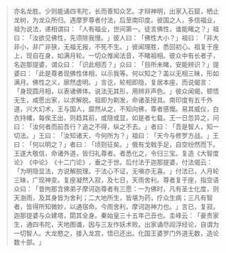 
> 亦名龙胜。少则能诵四韦陀，长而善知众艺。才辩神明，出家入石窟，栖止龙树，为龙众所归。遇摩罗尊者付法，后至南印度。彼国之人，多信福业，祖为说法，递相谓曰：​「人有福业，世间第一。徒言佛性，谁能睹之？​」祖曰：​「汝欲见佛性，先须除我慢。​」彼人曰：​「佛性大小？​」祖曰：​「非大非小，非广非狭，无福无报，不死不生。​」彼闻理胜，悉回初心。祖复于座上，现自在身，如满月轮。一切众惟闻法音，不睹祖相。彼众中有长者子，名迦那提婆，谓众曰：​「识此相否？​」众曰：​「目所未睹，安能辨识？​」提婆曰：​「此是尊者现佛性体相，以示我等。何以知之？盖以无相三昧，形如满月。佛性之义，廓然虚明。​」言讫，轮相即隐，复居本座，而说偈言：​「身现圆月相，以表诸佛体。说法无其形，用辨非声色。​」彼众闻偈，顿悟无生，咸愿出家，以求解脱。祖即为剃发，命诸圣授具。南印度有五千外道，兴大幻术，王与国人，靡然从之，不知向佛，尊者感慨。易其威仪，白衣持幡，每俟王出，则趋其前，或隐或显，如是者七载。王一日忽异之，问曰：​「汝何者而前吾行？追之不得，纵之不去。​」者曰：​「吾是智人，知一切法。​」王曰：​「汝知诸天，今何所为？​」祖曰：​「天今与修罗方战。​」王曰：​「何以明之？​」者曰：​「顷则征矣。​」俄有戈戟手足，自空纷然而下。王遂大敬信，命诸外道，皆归礼尊者。者悉化之，令归三宝。复造《大智度论》​《中论》​《十二门论》​，垂之于世。后付法于迦那提婆，付法偈云：​「为明隐显法，方说解脱理。于法心不证，无嗔亦无喜。​」付法已，人月轮三昧，广现神变。复座凝然入寂，及七日，天雨舍利。尊者复于座，指空语众曰：​「昔拘那含佛弟子摩诃迦尊者有三愿：一为佛时，凡有圣士化度，则天澍雨，及其身皆为舍利；二大地所生，皆堪为药，疗众生病；三凡有智者，皆得所知微妙，以通宿命。今雨舍利，摩诃迦神力也。​」言已，复寂。迦那提婆与众建塔，閟其全身。秦始皇三十五年己丑也。圭峰云：​「豪贵家生，通四韦陀，天地图谶，因与三友作妖术败。出家诵尽阎浮经论，自谓为一切智人。大龙愍之，接入龙宫，悟已还出。化国王婆罗门外道无数，造论数十部。​」
